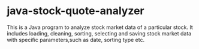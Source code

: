 # java-stock-quote-analyzer
This is a Java program to analyze stock market data of a particular stock. It includes loading, cleaning, sorting, selecting and saving stock market data with specific parameters,such as date, sorting type etc.
